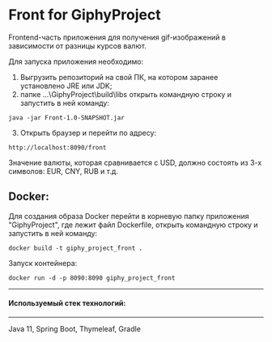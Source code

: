 # Front for GiphyProject
Frontend-часть приложения для получения gif-изображений в зависимости от разницы курсов валют.

Для запуска приложения необходимо:
1. Выгрузить репозиторий на свой ПК, на котором заранее установлено JRE или JDK;
2. папке ...\GiphyProject\build\libs открыть командную строку и запустить в ней команду:
```  
java -jar Front-1.0-SNAPSHOT.jar
```
3. Открыть браузер и перейти по адресу:
```  
http://localhost:8090/front
```
Значение валюты, которая сравнивается с USD, должно состоять из 3-х символов: EUR, CNY, RUB и т.д.

Docker:
---
Для создания образа Docker перейти в корневую папку приложения "GiphyProject", где лежит файл Dockerfile,
открыть командную строку и запустить в ней команду:
```  
docker build -t giphy_project_front .
```
Запуск контейнера:
```
docker run -d -p 8090:8090 giphy_project_front
```
---
#### Используемый стек технологий:

---

Java 11, Spring Boot, Thymeleaf, Gradle